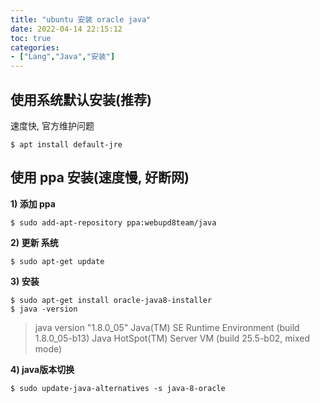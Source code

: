 ```yaml
---
title: "ubuntu 安装 oracle java"
date: 2022-04-14 22:15:12
toc: true
categories:
- ["Lang","Java","安装"]
---
```


## 使用系统默认安装(推荐)
速度快, 官方维护问题

```
$ apt install default-jre
```

## 使用 ppa 安装(速度慢, 好断网)
**1) 添加 ppa**
```
$ sudo add-apt-repository ppa:webupd8team/java
```
**2) 更新 系统**
```
$ sudo apt-get update
```
**3) 安装**
```
$ sudo apt-get install oracle-java8-installer
$ java -version
```
> java version "1.8.0_05"
> Java(TM) SE Runtime Environment (build 1.8.0_05-b13)
> Java HotSpot(TM) Server VM (build 25.5-b02, mixed mode)

**4) java版本切换**
```
$ sudo update-java-alternatives -s java-8-oracle
```

